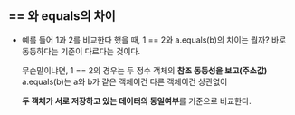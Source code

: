 ## == 와 equals의 차이

* 예를 들어 1과 2를 비교한다 했을 때, 1 == 2와 a.equals(b)의 차이는 뭘까? 바로 동등하다는 기준이 다르다는 것이다.  

  무슨말이냐면, 1 == 2의 경우는 두 정수 객체의 **참조 동등성을 보고(주소값)** a.equals(b)는 a와 b가 같은 객체이건 다른 객체이건 상관없이
  
  **두 객체가 서로 저장하고 있는 데이터의 동일여부**를 기준으로 비교한다.

